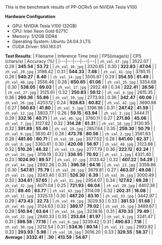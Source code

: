 This is the benchmark results of PP-OCRv5 on NVIDIA Tesla V100

**Hardware Configuration**: 
  - GPU: NVIDIA Tesla V100 (32GB)
  - CPU: Intel Xeon Gold 6271C
  - Memory: 512GB DDR4
  - Operating System: Ubuntu 24.04.3 LTS
  - CUDA Driver: 550.163.01

**Test Results**:
| Filename | Inference Time (ms) | FPS(image/s) | CPS (chars/s) | Accuracy (%) |
|---|---|---|---|---|
| `zh_val_47.jpg` | 3522.07 | 0.28 | **345.54** | **53.72** |
| `zh_val_16.jpg` | 3320.65 | 0.30 | **322.83** | **47.04** |
| `zh_val_29.jpg` | 3198.42 | 0.31 | **544.33** | **7.48** |
| `zh_val_41.jpg` | 3785.15 | 0.26 | **540.27** | **8.40** |
| `zh_val_14.jpg` | 3505.87 | 0.29 | **354.55** | **61.49** |
| `zh_val_48.jpg` | 3556.46 | 0.28 | **650.65** | **61.06** |
| `zh_val_35.jpg` | 3354.68 | 0.30 | **538.05** | **69.03** |
| `zh_val_17.jpg` | 2922.49 | 0.34 | **222.41** | **26.56** |
| `zh_val_27.jpg` | 3125.61 | 0.32 | **250.83** | **59.12** |
| `zh_val_4.jpg` | 2815.35 | 0.36 | **260.36** | **55.86** |
| `zh_val_39.jpg` | 2773.93 | 0.36 | **342.47** | **60.06** |
| `zh_val_26.jpg` | 4203.12 | 0.24 | **928.83** | **60.82** |
| `zh_val_42.jpg` | 3690.98 | 0.27 | **560.83** | **41.80** |
| `zh_val_5.jpg` | 3196.98 | 0.31 | **247.42** | **41.59** |
| `zh_val_12.jpg` | 3803.77 | 0.26 | **59.15** | **63.94** |
| `zh_val_3.jpg` | 3444.11 | 0.29 | **332.16** | **40.71** |
| `zh_val_46.jpg` | 3760.11 | 0.27 | **271.80** | **45.06** |
| `zh_val_7.jpg` | 3127.82 | 0.32 | **314.28** | **61.31** |
| `zh_val_18.jpg` | 3130.95 | 0.32 | **391.89** | **55.46** |
| `zh_val_19.jpg` | 2857.64 | 0.35 | **259.30** | **50.79** |
| `zh_val_0.jpg` | 3630.41 | 0.28 | **473.78** | **80.56** |
| `zh_val_2.jpg` | 3561.63 | 0.28 | **481.80** | **80.71** |
| `zh_val_38.jpg` | 3577.02 | 0.28 | **641.60** | **62.37** |
| `zh_val_8.jpg` | 3363.61 | 0.30 | **420.08** | **56.97** |
| `zh_val_40.jpg` | 3123.88 | 0.32 | **510.26** | **46.32** |
| `zh_val_13.jpg` | 2777.79 | 0.36 | **222.12** | **62.24** |
| `zh_val_24.jpg` | 3119.19 | 0.32 | **336.95** | **70.92** |
| `zh_val_1.jpg` | 4321.40 | 0.23 | **1024.90** | **89.57** |
| `zh_val_37.jpg` | 3133.42 | 0.32 | **407.22** | **54.29** |
| `zh_val_44.jpg` | 2892.26 | 0.35 | **396.58** | **64.16** |
| `zh_val_23.jpg` | 3358.86 | 0.30 | **547.81** | **75.79** |
| `zh_val_20.jpg` | 3679.81 | 0.27 | **463.07** | **49.08** |
| `zh_val_15.jpg` | 3243.40 | 0.31 | **526.30** | **6.39** |
| `zh_val_36.jpg` | 3000.49 | 0.33 | **334.61** | **57.65** |
| `zh_val_31.jpg` | 2954.07 | 0.34 | **127.62** | **69.28** |
| `zh_val_32.jpg` | 4071.04 | 0.25 | **721.93** | **66.04** |
| `zh_val_28.jpg` | 4407.38 | 0.23 | **89.40** | **63.77** |
| `zh_val_43.jpg` | 3114.09 | 0.32 | **202.31** | **16.08** |
| `zh_val_11.jpg` | 3325.13 | 0.30 | **487.20** | **83.10** |
| `zh_val_33.jpg` | 3442.97 | 0.29 | **473.43** | **32.73** |
| `zh_val_49.jpg` | 3029.93 | 0.33 | **381.53** | **51.68** |
| `zh_val_45.jpg` | 3124.63 | 0.32 | **389.17** | **79.02** |
| `zh_val_25.jpg` | 3489.67 | 0.29 | **510.94** | **63.64** |
| `zh_val_34.jpg` | 3238.16 | 0.31 | **470.33** | **79.49** |
| `zh_val_22.jpg` | 2840.33 | 0.35 | **253.84** | **81.97** |
| `zh_val_9.jpg` | 3241.47 | 0.31 | **398.58** | **77.16** |
| `zh_val_6.jpg` | 3239.42 | 0.31 | **490.83** | **7.18** |
| `zh_val_30.jpg` | 3212.54 | 0.31 | **534.16** | **80.14** |
| `zh_val_21.jpg` | 2993.92 | 0.33 | **293.93** | **5.98** |
| `zh_val_10.jpg` | 3016.20 | 0.33 | **329.55** | **58.37** |
| **Average** | **3332.41** | **.30** | **413.59** | **54.87** |
